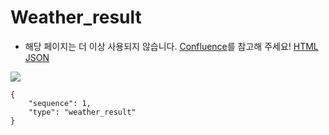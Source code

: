 # Weather_result
- 해당 페이지는 더 이상 사용되지 않습니다. [Confluence](https://ascentkorea.atlassian.net/wiki/spaces/CJHZ/pages/397606925/Features)를 참고해 주세요!
[HTML](https://ascentkorea-docs.github.io/mobile/features/weather\_result/sample.html) [JSON](https://ascentkorea-docs.github.io/mobile/features/weather\_result/sample.json)

![](../../.gitbook/assets/weather\_result.png)

```
{
    "sequence": 1,
    "type": "weather_result"
}
```
